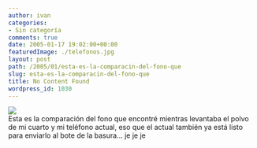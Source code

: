 ```yaml
---
author: ivan
categories:
- Sin categoría
comments: true
date: 2005-01-17 19:02:00+00:00
featuredImage: ./telefonos.jpg
layout: post
path: /2005/01/esta-es-la-comparacin-del-fono-que
slug: esta-es-la-comparacin-del-fono-que
title: No Content Found
wordpress_id: 1030
---
```


[![](https://photos1.blogger.com/img/39/1190/320/telefonos.jpg)](http://photos1.blogger.com/img/39/1190/640/telefonos.jpg)  
Esta es la comparación del fono que encontré mientras levantaba el polvo de mi cuarto y mi teléfono actual, eso que el actual también ya está listo para enviarlo al bote de la basura... je je je
